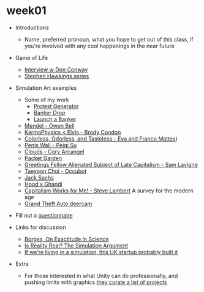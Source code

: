# week01

+ Introductions
	+ Name, preferred pronoun, what you hope to get out of this class, if you're involved with any cool happenings in the near future

+ Game of Life
	+ [Interview w Don Conway](https://www.youtube.com/watch?v=FdMzngWchDk)
	+ [Stephen Hawkings series](https://www.youtube.com/watch?v=CgOcEZinQ2I)

+ Simulation Art examples
	+ Some of my work
		+ [Protest Generator](http://graysonearle.com/protest-generator/)
		+ [Banker Drop](http://graysonearle.com/banker-drop/)
		+ [Launch a Banker](http://launchabanker.com/)
	+ [Mendel - Owen Bell](http://www.owenbellgames.com/mendel/2017/3/11/mendel-trailer)
	+ [KarmaPhysics < Elvis - Brody Condon](https://vimeo.com/24001068)
	+ [Colorless, Odorless, and Tasteless - Eva and Franco Mattes](https://0100101110101101.org/colorless-odorless-and-tasteless/))
	+ [Penis Wall - Peiqi Su](http://peiqi.su/art/portfolio-penis-wall.html)
	+ [Clouds - Cory Arcangel](https://www.youtube.com/watch?v=fCmAD0TwGcQ)
	+ [Packet Garden](https://julianoliver.com/output/packet-garden)
	+ [Greetings Fellow Alienated Subject of Late Capitalism - Sam Lavigne](http://greetingsfellowalienatedsubjectoflatecapitalism.com/)
	+ [Taeyoon Choi - Occubot](http://taeyoonchoi.com/2011/12/occu-bot-and-financier-bot/)
	+ [Jack Sachs](https://www.jacksachs.co.uk/)
	+ [Hood x Ghandi](http://www.hoodxghandi.com/gallery)
	+ [Capitalism Works for Me! - Steve Lambert](https://www.youtube.com/watch?v=spR8q4iY9xc) A survey for the modern age
	+ [Grand Theft Auto deercam](http://www.sanandreasanimalcams.com/)

+ Fill out a [questionnaire](https://docs.google.com/document/d/1NpkUYpFzEOpsQmp27Z3kyoiJxJs_EmC-aVyQVmdWaZI/edit?usp=sharing)

+ Links for discussion
	+ [Borges, On Exactitude in Science](https://en.wikipedia.org/wiki/On_Exactitude_in_Science)
	+ [Is Reality Real? The Simulation Argument](https://www.youtube.com/watch?v=tlTKTTt47WE)
	+ [If we're living in a simulation, this UK startup probably built it](https://www.wired.co.uk/article/improbable-quest-to-build-the-matrix)

+ Extra
	+ For those interested in what Unity can do professionally, and pushing limits with graphics [they curate a list of projects](https://blogs.unity3d.com/category/made-with-unity/)
